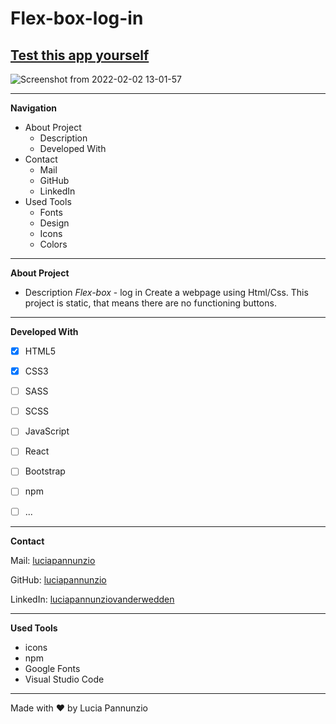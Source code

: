 # Flex-box-log-in

## [Test this app yourself](https://luciapannunzio.github.io/Flex-box-log-in/)

![Screenshot from 2022-02-02 13-01-57](https://user-images.githubusercontent.com/89199990/152150152-7ef639a5-df52-4be0-b23a-129ca68f299f.png)

* * *


**Navigation**
 - About Project
    - Description
    - Developed With
 - Contact
    - Mail
    - GitHub  
    - LinkedIn
 - Used Tools
    - Fonts
    - Design
    - Icons
    - Colors


* * *


**About Project**
 - Description
*Flex-box* - log in Create a webpage using Html/Css. This project is static, that means there are no functioning buttons.


* * *


**Developed With**
 - [x] HTML5
 - [x] CSS3
 - [ ] SASS
 - [ ] SCSS
 - [ ] JavaScript
 - [ ] React
 - [ ] Bootstrap
 - [ ] npm
 - [ ] ...
 
 
 * * *
 
 
**Contact**

Mail: [luciapannunzio](https://mail.google.com/mail/u/0/#inbox)

GitHub: [luciapannunzio](https://github.com/luciapannunzio/)

LinkedIn: [luciapannunziovanderwedden](https://www.linkedin.com/in/luciapannunziovanderwedden/)


* * *


**Used Tools**
- icons
- npm
- Google Fonts
- Visual Studio Code


* * *


Made with :heart: by Lucia Pannunzio
